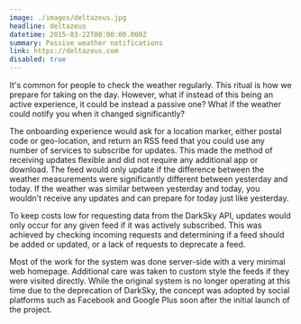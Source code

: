 ```yaml
---
image: ./images/deltazeus.jpg
headline: deltazeus
datetime: 2015-03-22T00:00:00.000Z
summary: Passive weather notifications
link: https://deltazeus.com
disabled: true
---
```

It's common for people to check the weather regularly. This ritual is how we prepare for taking on the day. However, what if instead of this being an active experience, it could be instead a passive one? What if the weather could notify you when it changed significantly?

The onboarding experience would ask for a location marker, either postal code or geo-location, and return an RSS feed that you could use any number of services to subscribe for updates. This made the method of receiving updates flexible and did not require any additional app or download. The feed would only update if the difference between the weather measurements were significantly different between yesterday and today. If the weather was similar between yesterday and today, you wouldn't receive any updates and can prepare for today just like yesterday.

To keep costs low for requesting data from the DarkSky API, updates would only occur for any given feed if it was actively subscribed. This was achieved by checking incoming requests and determining if a feed should be added or updated, or a lack of requests to deprecate a feed.

Most of the work for the system was done server-side with a very minimal web homepage. Additional care was taken to custom style the feeds if they were visited directly. While the original system is no longer operating at this time due to the deprecation of DarkSky, the concept was adopted by social platforms such as Facebook and Google Plus soon after the initial launch of the project.
